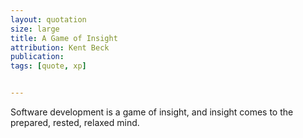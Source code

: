 ```yaml
---
layout: quotation
size: large
title: A Game of Insight
attribution: Kent Beck
publication:
tags: [quote, xp]


---
```


Software development is a game of insight, and insight comes to the prepared,
rested, relaxed mind.
